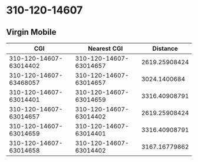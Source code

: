 # 310-120-14607
## Virgin Mobile


| CGI | Nearest CGI | Distance |
|-----|-------------|----------|
| 310-120-14607-63014402 | 310-120-14607-63014657 | 2619.25908424 |
| 310-120-14607-63468057 | 310-120-14607-63014657 | 3024.1400684 |
| 310-120-14607-63014401 | 310-120-14607-63014659 | 3316.40908791 |
| 310-120-14607-63014657 | 310-120-14607-63014402 | 2619.25908424 |
| 310-120-14607-63014659 | 310-120-14607-63014401 | 3316.40908791 |
| 310-120-14607-63014658 | 310-120-14607-63014402 | 3167.16779862 |
